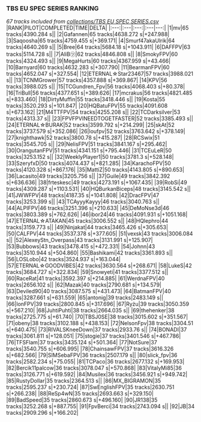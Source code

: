 ### TBS EU SPEC SERIES RANKING
*67 tracks included from [collections/TBS EU SPEC SERIES.csv](/collections/TBS%20EU%20SPEC%20SERIES.csv)*
|RANK|PILOT|COMPLETED|TIME|DELTA|
|:---:|:---|:---:|:---|---:|
|1|mv|65 tracks|4390.284 s||
|2|Gafannen|65 tracks|4638.272 s|+247.988|
|3|Saqoosha|65 tracks|4759.455 s|+369.171|
|4|Smurf47akaUlrik|64 tracks|4640.269 s||
|5|Bree|64 tracks|5684.18 s|+1043.911|
|6|DAFFPV|63 tracks|5114.728 s||
|7|AliB㋡|62 tracks|4846.808 s||
|8|SmokyFPV|60 tracks|4324.493 s||
|9|MegaHurts|60 tracks|4367.959 s|+43.466|
|10|Barnyard|60 tracks|4632.283 s|+307.790|
|11|BearmanFPV|60 tracks|4652.047 s|+327.554|
|12|ETERNAL☆Star23467|57 tracks|3988.021 s||
|13|TCNMGrower|57 tracks|4357.888 s|+369.867|
|14|KPV|56 tracks|3988.025 s||
|15|TCGundren_Fpv|56 tracks|4068.403 s|+80.378|
|16|TriBull|56 tracks|4377.651 s|+389.626|
|17|mcrakus|56 tracks|4821.485 s|+833.460|
|18|DirtyMuffin|55 tracks|3418.446 s||
|19|Kosta|55 tracks|3520.293 s|+101.847|
|20|HQBatuFPV|55 tracks|4091.608 s|+673.162|
|21|M4TTFPV|54 tracks|4255.208 s||
|22|TCDarksilver|53 tracks|4313.37 s||
|23|FPVFPVINEEDTOGETFASTER|52 tracks|3385.493 s||
|24|ETERNAL☆BURAK|52 tracks|3599.792 s|+214.299|
|25|skAt|52 tracks|3737.579 s|+352.086|
|26|loufpv|52 tracks|3763.642 s|+378.149|
|27|knighthawk|52 tracks|3800.78 s|+415.287|
|28|RCSwix|51 tracks|3545.705 s||
|29|NelisFPV|51 tracks|3841.167 s|+295.462|
|30|OrangutanFPV|51 tracks|4341.151 s|+795.446|
|31|TCEuLeR|50 tracks|3253.152 s||
|32|WeeklyPlayer1|50 tracks|3781.3 s|+528.148|
|33|SzeryfxD|50 tracks|4074.437 s|+821.285|
|34|KarachoFPV|50 tracks|4120.328 s|+867.176|
|35|MattiZ|50 tracks|4143.805 s|+890.653|
|36|Lacasito|49 tracks|3205.756 s||
|37|Guile|49 tracks|3842.392 s|+636.636|
|38|frteskesc|49 tracks|4273.191 s|+1067.435|
|39|RobSi|49 tracks|4309.287 s|+1103.531|
|40|HQBurkanBiceps|48 tracks|3145.542 s||
|41|JWWFPV|48 tracks|4187.35 s|+1041.808|
|42|DracFPV|47 tracks|3253.399 s||
|43|TCAyyyKayyy|46 tracks|3040.763 s||
|44|ALPIFPV|46 tracks|3251.396 s|+210.633|
|45|DeMoNse3d|46 tracks|3803.389 s|+762.626|
|46|ibor24|46 tracks|4091.931 s|+1051.168|
|47|ETERNAL☆ATAKAN|45 tracks|3006.552 s||
|48|HQlephro|44 tracks|3159.773 s||
|49|Ninjakat|44 tracks|3465.426 s|+305.653|
|50|CALFPV|44 tracks|3537.378 s|+377.605|
|51|vexsk|43 tracks|3006.084 s||
|52|AlexeyStn_Overpass|43 tracks|3131.991 s|+125.907|
|53|Bubbows|43 tracks|3478.415 s|+472.331|
|54|Johnn|43 tracks|3510.944 s|+504.860|
|55|Bashikami|42 tracks|3361.893 s||
|56|LOSLobo|42 tracks|3524.937 s|+163.044|
|57|ETERNAL☆GOODVIBES|42 tracks|3630.564 s|+268.671|
|58|LukeS|42 tracks|3684.727 s|+322.834|
|59|Snowyeti|41 tracks|3377.512 s||
|60|RaceRat|41 tracks|3592.397 s|+214.885|
|61|WerdnaFPV|40 tracks|2656.102 s||
|62|Mazak|40 tracks|2790.681 s|+134.579|
|63|Deviled90|40 tracks|3087.575 s|+431.473|
|64|BatmanFPV|40 tracks|3287.661 s|+631.559|
|65|antonig|39 tracks|2483.149 s||
|66|IonFPV|39 tracks|2800.845 s|+317.696|
|67|Ryżu|39 tracks|3050.359 s|+567.210|
|68|JuhtiPuhti|38 tracks|2664.035 s||
|69|thehenker|38 tracks|2725.775 s|+61.740|
|70|TBSJ0SE|38 tracks|3015.602 s|+351.567|
|71|obeny|38 tracks|3102.188 s|+438.153|
|72|NelsonFpv|38 tracks|3304.51 s|+640.475|
|73|RIVALSKneeDown|37 tracks|2933.76 s||
|74|BONADI|37 tracks|3061.811 s|+128.051|
|75|stogie|37 tracks|3401.546 s|+467.786|
|76|TFSFlam|37 tracks|3435.124 s|+501.364|
|77|NotSure|37 tracks|3540.755 s|+606.995|
|78|ChainsawFPV|37 tracks|3616.326 s|+682.566|
|79|SIMSebaFPV|36 tracks|2507.179 s||
|80|slick_fpv|36 tracks|2582.234 s|+75.055|
|81|TCPaco|36 tracks|2677.132 s|+169.953|
|82|Bercik11palcow|36 tracks|3078.047 s|+570.868|
|83|VitalyMi85|36 tracks|3126.771 s|+619.592|
|84|Musilex|36 tracks|3456.921 s|+949.742|
|85|RustyDollar|35 tracks|2364.513 s||
|86|MX_BIGRAMON|35 tracks|2595.237 s|+230.724|
|87|SwEnglishFPV|35 tracks|2630.751 s|+266.238|
|88|ReSp4wN|35 tracks|2693.663 s|+329.150|
|89|BadSpeed|35 tracks|2860.673 s|+496.160|
|90|JR138|35 tracks|3252.268 s|+887.755|
|91|FpvBerci|34 tracks|2743.094 s||
|92|JB|34 tracks|2909.296 s|+166.202|
